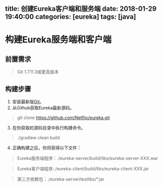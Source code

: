 title: 创建Eureka客户端和服务端
date: 2018-01-29 19:40:00
categories: [eureka]
tags: [java]
---

# 构建Eureka服务端和客户端

## 前置需求
> Git 1.7.11.3或更高版本

## 构建步骤
1. 安装最新版[Git](https://git-scm.com/book/en/v2/Getting-Started-Installing-Git)。
2. 从Github获取Eureka最新源码。
> git clone https://github.com/Netflix/eureka.git

3. 在你获取的源码目录中执行构建命令。
> ./gradlew clean build

4. 正确构建之后，你将获得以下文件：
> Eureka服务端程序：./eureka-server/build/libs/eureka-server-XXX.war

> Eureka客户端程序:./eureka-client/build/libs/eureka-client-XXX.jar

> 第三方依赖包：./eureka-server/testlibs/*.jar

